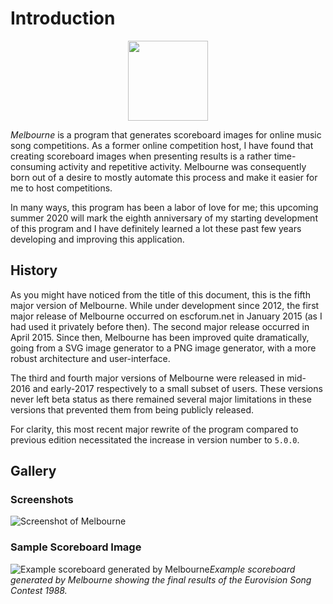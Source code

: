 # Introduction

<p align="center">
    <img width="128" height="128" src="logo_128.png">
</p>

*Melbourne* is a program that generates scoreboard images for online music song competitions. As a former online competition host, I have found that creating scoreboard images when presenting results is a rather time-consuming activity and repetitive activity. Melbourne was consequently born out of a desire to mostly automate this process and make it easier for me to host competitions.

In many ways, this program has been a labor of love for me; this upcoming summer 2020 will mark the eighth anniversary of my starting development of this program and I have definitely learned a lot these past few years developing and improving this application.

## History

As you might have noticed from the title of this document, this is the fifth major version of Melbourne. While under development since 2012, the first major release of Melbourne occurred on escforum.net in January 2015 (as I had used it privately before then). The second major release occurred in April 2015. Since then, Melbourne has been improved quite dramatically, going from a SVG image generator to a PNG image generator, with a more robust architecture and user-interface. 

The third and fourth major versions of Melbourne were released in mid-2016 and early-2017 respectively to a small subset of users. These versions never left beta status as there remained several major limitations in these versions that prevented them from being publicly released.

For clarity, this most recent major rewrite of the program compared to previous edition necessitated the increase in version number to `5.0.0`.

## Gallery

### Screenshots
![Screenshot of Melbourne](screenshot.png)

### Sample Scoreboard Image
![Example scoreboard generated by Melbourne](1988.png)*Example scoreboard generated by Melbourne showing the final results of the Eurovision Song Contest 1988.*